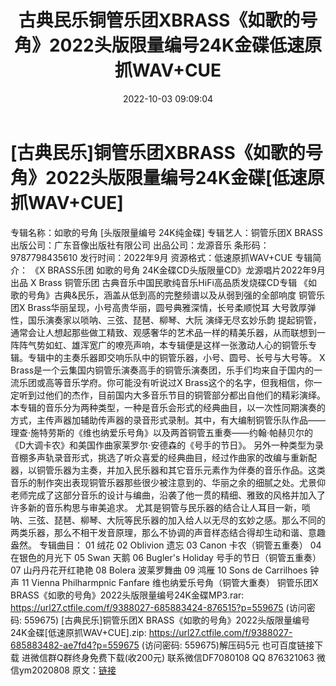 ﻿---
title: 古典民乐铜管乐团XBRASS《如歌的号角》2022头版限量编号24K金碟低速原抓WAV+CUE
date: 2022-10-03 09:09:04
categories: 新碟专辑、稀有等精品
tags: 纯音雅乐
---
# [古典民乐]铜管乐团XBRASS《如歌的号角》2022头版限量编号24K金碟[低速原抓WAV+CUE]

专辑名称：如歌的号角 [头版限量编号 24K纯金碟]
专辑艺人：铜管乐团X BRASS
出版公司：广东音像出版社有限公司
出品公司：龙源音乐
条形码：9787798435610
发行时间：2022年9月
资源格式：低速原抓WAV+CUE
专辑简介：
《X BRASS乐团 如歌的号角 24K金碟CD头版限量CD》龙源唱片2022年9月出品 X Brass 铜管乐团
古典音乐中国民歌纯音乐HiFi高品质发烧碟CD专辑
《如歌的号角》古典&民乐，涵盖从低到高的完整频谱以及从弱到强的全部响度
铜管乐团X Brass华丽呈现，小号高贵华丽，圆号典雅深情，长号柔顺悦耳
大号敦厚弹性，国乐演奏家以唢呐、三弦、琵琶、柳琴、大阮 演绎无尽玄妙乐韵
提起铜管，通常会让人想起那些做工精致、观感奢华的艺术品一样的精美乐器，从而联想到一阵阵气势如虹、雄浑宽广的嘹亮声响，本专辑便是这样一张激动人心的铜管乐专辑。专辑中的主奏乐器即交响乐队中的铜管乐器，小号、圆号、长号与大号等。
X Brass是一个云集国内铜管乐演奏高手的铜管乐演奏团，乐手们均来自于国内的一流乐团或高等音乐学府。你可能没有听说过X
Brass这个的名字，但我相信，你一定听到过他们的杰作，目前国内大多音乐节目的铜管部分都出自他们的精彩演绎。
本专辑的音乐分为两种类型，一种是音乐会形式的经典曲目，以一次性同期演奏的方式，主传声器加辅助传声器的录音形式录制。其中，有大编制铜管乐队作品——理查·施特劳斯的《维也纳爱乐号角》以及两首铜管五重奏——约翰·帕赫贝尔的《D大调卡农》和美国作曲家莱罗尔·安德森的《号手的节日》。
另外一种类型为录音棚多声轨录音形式，挑选了听众喜爱的经典曲目，经过作曲家的改编与重新配器，以铜管乐器为主奏，并加入民乐器和其它音乐元素作为伴奏的音乐作品。这类音乐的制作突出表现铜管乐器那些很少被注意到的、华丽之余的细腻之处。尤景仰老师完成了这部分音乐的设计与编曲，沿袭了他一贯的精细、雅致的风格并加入了许多新的音乐构思与审美追求。
尤其是铜管与民乐器的结合让人耳目一新，唢呐、三弦、琵琶、柳琴、大阮等民乐器的加入给人以无尽的玄妙之感。那么不同的两类乐器，那么不相干发音原理，那么不协调的声音样态结合得却生动和谐、意趣盎然。
专辑曲目：
01 绒花
02 Oblivion 遗忘
03 Canon 卡农（铜管五重奏）
04 在银色的月光下
05 Swan 天鹅
06 Bugler's Holiday 号手的节日（铜管五重奏）
07 山丹丹花开红艳艳
08 Bolera 波莱罗舞曲
09 鸿雁
10 Sons de Carrilhoes 钟声
11 Vienna Philharmpnic Fanfare 维也纳爱乐号角（铜管大重奏）
铜管乐团X BRASS《如歌的号角》2022头版限量编号24K金碟MP3.rar:
https://url27.ctfile.com/f/9388027-685883424-876515?p=559675
(访问密码: 559675)
[古典民乐]铜管乐团X BRASS《如歌的号角》2022头版限量编号24K金碟[低速原抓WAV+CUE].zip:
https://url27.ctfile.com/f/9388027-685883482-ae7fd4?p=559675
(访问密码: 559675)解压码5元
也可百度链接下载
进微信群Q群终身免费下载(收200元)
联系微信DF7080108 QQ 876321063
微信ym2020808
原文：[链接](https://blog.sina.com.cn/s/blog_1647c7e7601030zqh.html)